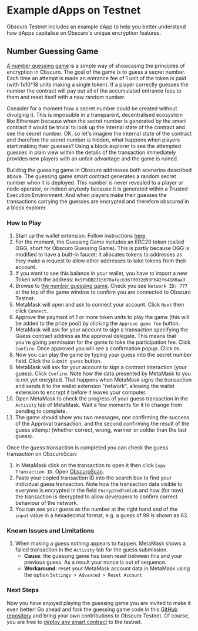 ---
---
# Example dApps on Testnet
Obscuro Testnet includes an example dApp to help you better understand how dApps capitalise on Obscuro's unique encryption features.

## Number Guessing Game
[A number guessing game](http://obscuronet.github.io/sample-applications/number-guessing-game) is a simple way of showcasing the principles of encryption in Obscuro. The goal of the game is to guess a secret number. Each time an attempt is made an entrance fee of 1 unit of the token is paid (with 1x10^18 units making a single token). If a player correctly guesses the number the contract will pay out all of the accumulated entrance fees to them and reset itself with a new random number.

Consider for a moment how a secret number could be created without divulging it. This is impossible in a transparent, decentralised ecosystem like Ethereum because when the secret number is generated by the smart contract it would be trivial to look up the internal state of the contract and see the secret number. OK, so let's imagine the internal state of the contract and therefore the secret number _is_ hidden, what happens when players start making their guesses? Using a block explorer to see the attempted guesses in plain view within the details of the transaction immediately provides new players with an unfair advantage and the game is ruined.

Building the guessing game in Obscuro addresses both scenarios described above. The guessing game smart contract generates a random secret number when it is deployed. This number is never revealed to a player or node operator, or indeed anybody because it is generated within a Trusted Execution Environment. And when players make their guesses the transactions carrying the guesses are encrypted and therefore obscured in a block explorer.

### How to Play
1. Start up the wallet extension. Follow instructions [here](https://docs.obscu.ro/wallet-extension/wallet-extension).
1. For the moment, the Guessing Game includes an ERC20 token (called OGG, short for Obscuro Guessing Game). This is partly because OGG is modified to have a built-in faucet: It allocates tokens to addresses as they make a request to allow other addresses to take tokens from their account.
1. If you want to see this balance in your wallet, you have to import a new Token with the address: ``0x5FbDB2315678afecb367f032d93F642f64180aa3``
1. Browse to [the number guessing game](http://obscuronet.github.io/sample-applications/number-guessing-game). Check you see `Network ID: 777` at the top of the game window to confirm you are connected to Obscuro Testnet.
1. MetaMask will open and ask to connect your account. Click `Next` then click `Connect`.
1. Approve the payment of 1 or more token units to play the game (this will be added to the prize pool) by clicking the `Approve game fee` button.
1. MetaMask will ask for your account to sign a transaction specifying the Guess contract address as the approval delegate. This means that you're giving permission for the game to take the participation fee. Click `Confirm`. Once approved you will see a confirmation popup. Click `OK`.
1. Now you can play the game by typing your guess into the secret number field. Click the `Submit guess` button.
1. MetaMask will ask for your account to sign a contract interaction (your guess). Click `Confirm`. Note how the data presented by MetaMask to you is not yet encypted. That happens when MetaMask signs the transaction and sends it to the wallet extension "network", allowing the wallet extension to encrypt it before it leaves your computer.
1. Open MetaMask to check the progress of your guess transaction in the `Activity` tab of MetaMask. Wait a few moments for it to change from pending to complete.
1. The game should show you two messages, one confirming the success of the Approval transaction, and the second confirming the result of the guess attempt (whether correct, wrong, warmer or colder than the last guess).

Once the guess transaction is completed you can check the guess transaction on ObscuroScan:
1. In MetaMask click on the transaction to open it then click `Copy Transaction ID`. Open [ObscuroScan](http://testnet.obscuroscan.io/).
1. Paste your copied transaction ID into the search box to find your individual guess transaction. Note how the transaction data visible to everyone is encrypted in the field `EncryptedTxBlob` and how (for now) the transaction is decrypted to allow developers to confirm correct behaviour of the network.
1. You can see your guess as the number at the right hand end of the `input` value in a hexadecimal format, e.g. a guess of 99 is shown as 63.

### Known Issues and Limitations
1. When making a guess nothing appears to happen. MetaMask shows a failed transaction in the `Activity` tab for the guess submission.
    * **Cause**: the guessing game has been reset between this and your previous guess. As a result your nonce is out of sequence. 
    * **Workaround**: reset your MetaMask account data in MetaMask using the option `Settings > Advanced > Reset Account` 

### Next Steps

Now you have enjoyed playing the guessing game you are invited to make it even better! Go ahead and fork the guessing game code in this [GitHub repository](https://github.com/obscuronet/number-guessing-game) and bring your own contributions to Obscuro Testnet.
Of course, you are free to [deploy any smart contract](https://docs.obscu.ro/testnet/deploying-a-smart-contract) to the testnet.   
